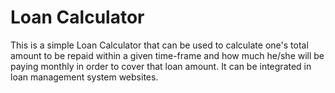 # Loan Calculator


This is a simple Loan Calculator that can be used to calculate one's total amount to be repaid within a given time-frame and how much he/she will be paying monthly in order to cover that loan amount. It can be integrated in loan management system websites.